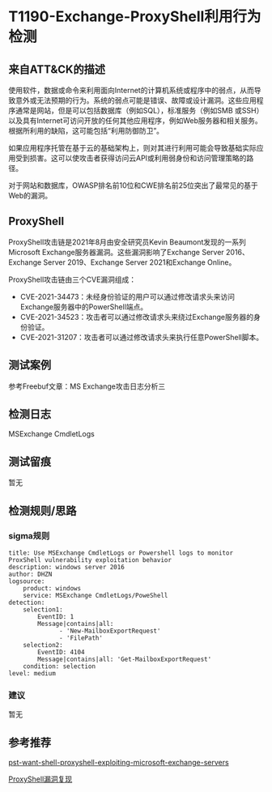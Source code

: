 # T1190-Exchange-ProxyShell利用行为检测

## 来自ATT&CK的描述

使用软件，数据或命令来利用面向Internet的计算机系统或程序中的弱点，从而导致意外或无法预期的行为。系统的弱点可能是错误、故障或设计漏洞。这些应用程序通常是网站，但是可以包括数据库（例如SQL），标准服务（例如SMB 或SSH）以及具有Internet可访问开放的任何其他应用程序，例如Web服务器和相关服务。根据所利用的缺陷，这可能包括“利用防御防卫”。

如果应用程序托管在基于云的基础架构上，则对其进行利用可能会导致基础实际应用受到损害。这可以使攻击者获得访问云API或利用弱身份和访问管理策略的路径。

对于网站和数据库，OWASP排名前10位和CWE排名前25位突出了最常见的基于Web的漏洞。

## ProxyShell

ProxyShell攻击链是2021年8月由安全研究员Kevin Beaumont发现的一系列Microsoft Exchange服务器漏洞。这些漏洞影响了Exchange Server 2016、Exchange Server 2019、Exchange Server 2021和Exchange Online。

ProxyShell攻击链由三个CVE漏洞组成：

- CVE-2021-34473：未经身份验证的用户可以通过修改请求头来访问Exchange服务器中的PowerShell端点。
- CVE-2021-34523：攻击者可以通过修改请求头来绕过Exchange服务器的身份验证。
- CVE-2021-31207：攻击者可以通过修改请求头来执行任意PowerShell脚本。

## 测试案例

参考Freebuf文章：MS Exchange攻击日志分析三

## 检测日志

MSExchange CmdletLogs

## 测试留痕

暂无

## 检测规则/思路

### sigma规则

```
title: Use MSExchange CmdletLogs or Powershell logs to monitor ProxShell vulnerability exploitation behavior
description: windows server 2016
author: DHZN
logsource:
    product: windows
    service: MSExchange CmdletLogs/PoweShell
detection:
    selection1:
        EventID: 1
        Message|contains|all: 
              - 'New-MailboxExportRequest'
              - 'FilePath'
    selection2:
        EventID: 4104
        Message|contains|all: 'Get-MailboxExportRequest'    
    condition: selection
level: medium
```

### 建议

暂无

## 参考推荐

[pst-want-shell-proxyshell-exploiting-microsoft-exchange-servers](https://www.mandiant.com/resources/blog/pst-want-shell-proxyshell-exploiting-microsoft-exchange-servers)

[ProxyShell漏洞复现](https://ad-calcium.github.io/2021/08/exchange-proxyshell%E5%A4%8D%E7%8E%B0/)
